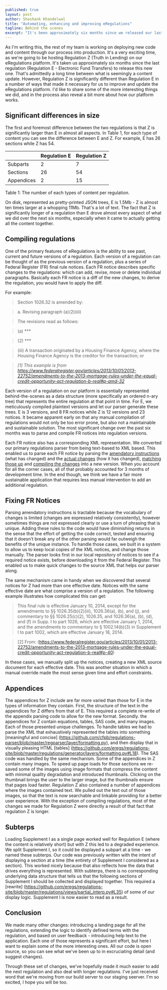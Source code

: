 ```yaml
---
published: true
layout: post
author: Shashank Khandelwal
title: "Automating, enhancing and improving eRegulations"
tagline: Behind the scenes
excerpt: "It's been approximately six months since we released our last regulation on [eRegulations](http://www.consumerfinance.gov/eregulations), our effort to make regulations more usable. We talk about what we've been up to since then. " 
---
```


As I'm writing this, the rest of my team is working on deploying new code
and content through our process into production. It's a very exciting time,
as we're going to be hosting Regulation Z (Truth in Lending) on our
eRegulations platform. It's taken us approximately six months since the
last regulation (Regulation E - Electronic Fund Transfers) to release this new
one. That's admittedly a long time between what is seemingly a content
update. However, Regulation Z is significantly different than Regulation E in a
number of ways that made it necessary for us to improve and update the
eRegulations platform. I'd like to share some of the more interesting
things we did, and in the process also reveal a bit more about how our platform
works. 

## Significant differences in size

The first and foremost difference between the two regulations is that Z is
significantly larger than E in almost all aspects.  In Table 1, for each type
of content you can see the difference between E and Z. For example, E has 26
sections while Z has 54. 

| | Regulation E | Regulation Z |
| ----- | ---- | ----- |
|Subparts | 2 | 7 | 
|Sections| 26 | 54 | 
|Appendices| 2| 15 | 

Table 1: The number of each types of content per regulation.

On disk, represented as pretty-printed JSON trees, E is 1.5Mb - Z is almost ten
times larger at a whopping 11Mb. That's a lot of text. The fact that Z is
significantly longer of a regulation than E drove almost every aspect of what
we did over the next six months, especially when it came to actually getting
all the content together. 

## Compiling regulations

One of the primary features of eRegulations is the ability to see past, current
and future versions of a regulation. Each version of a regulation can be
thought of as the previous version of a regulation, plus a series of Federal
Register (FR) final rule notices. Each FR notice describes specific changes to
the regulations: which can add, revise, move or delete individual paragraphs.
Basically each FR notice is a diff of the new changes, to derive the
regulation, you would have to apply the diff. 

For example: 

> Section 1026.32 is amended by:

> a. Revising paragraph (a)(2)(iii)

> The revisions read as follows:

> (a) *** 

> (2) ***

> (iii) A transaction originated by a Housing Finance Agency, where the Housing
> Finance Agency is the creditor for the transaction; or 

> *[1] This example is from https://www.federalregister.gov/articles/2013/10/01/2013-22752/amendments-to-the-2013-mortgage-rules-under-the-equal-credit-opportunity-act-regulation-b-real#p-amd-32*

Each version of a regulation on our platform is essentially represented
behind-the-scenes as a data structure (more specifically an ordered n-ary tree) that
represents the entire regulation at that point in time. For E, we meticulously
compiled plaintext versions and let our parser generate these trees. E is 3
versions, and 8 FR notices while Z is 12 versions and 23 notices. It became
apparent early on that any manual compilation of regulations would not only be
too error prone, but also not a maintainable and sustainable solution. The most
significant change over the past six months was to parse and compile FR notices
into regulation versions. 

Each FR notice also has a corresponding XML representation. We converted our
primary regulations parser from being text-based to XML based. This enabled us
to parse each FR notice by parsing the [amendatory
instructions](https://github.com/cfpb/regulations-parser/blob/master/regparser/notice/diff.py#L210)
(what has changed) and the [actual
changes](https://github.com/cfpb/regulations-parser/blob/master/regparser/notice/build.py#L302)
(how it has changed), [matching those
up](https://github.com/cfpb/regulations-parser/blob/master/regparser/notice/changes.py#L101)
and [compiling the
changes](https://github.com/cfpb/regulations-parser/blob/master/regparser/notice/compiler.py#L509)
into a new version. When you account for all the corner cases, all of that
probably accounted for 3 months of development time.  In the end though, we
think we have a fair more sustainable application that requires less manual
intervention to add an additional regulation. 

## Fixing FR Notices

Parsing amendatory instructions is tractable because the vocabulary of changes
is limited (changes are expressed relatively consistently), however sometimes
things are not expressed clearly or use a turn of phrasing that is unique.
Adding these rules to the code would have diminishing returns in the sense that
the effort of getting the code correct, tested and ensuring that it doesn't
break any of the other parsing would far outweigh the benefits of the unique
instance. To handle those cases, we built in a system to allow us to keep local
copies of the XML notices, and change those manually. The parser looks first in
our local repository of notices to see if a required notice exists, before
downloading it from the Federal Register. This enabled us to make quick changes
to the source XML that helps our parser along. 

The same mechanism came in handy when we discovered that several notices for Z
had more than one effective date. Notices with the same effective date are what
comprise a version of a regulation. The following example illustrates how
complicated this can get: 

> This final rule is effective January 10, 2014, except for the amendments to
> §§ 1026.35(b)(2)(iii), 1026.36(a), (b), and (j), and commentary to §§
> 1026.25(c)(2), 1026.35, and 1026.36(a), (b), (d), and (f) in Supp. I to part
> 1026, which are effective January 1, 2014, and the amendments to commentary to
> § 1002.14(b)(3) in Supplement I to part 1002, which are effective January 18,
> 2014. 

> [2] From: (https://www.federalregister.gov/articles/2013/10/01/2013-22752/amendments-to-the-2013-mortgage-rules-under-the-equal-credit-opportunity-act-regulation-b-real#p-40)

In these cases, we manually split up the notices, creating a new XML source
document for each effective date. This was another situation in which a manual
override made the most sense given time and effort constraints. 

## Appendices 

The appendices for Z include are far more varied than those for E in the types
of information they contain. First, the structure of the text in the appendices
for Z differs from that of E. This required a complete re-write of the appendix
parsing code to allow for the new format. Secondly. the appendices for Z
contain equations, tables, SAS code, and many images. Each of those presented
unique challenges. To handle tables we had to parse the XML that exhaustively
represented the tables into something [meaningful and concise]
(https://github.com/cfpb/regulations-parser/blob/master/regparser/layer/formatting.py),
and then display that in visually pleasing HTML [tables]
(https://github.com/eregs/regulations-site/blob/master/regulations/generator/layers/formatting.py#L18).
The SAS code was handled by the same mechanism. Some of the appendices in Z
contain many images.  To speed up page loads for those sections we re-saved
some of the images using image formats that compress the content with minimal
quality degradation and introduced thumbnails. Clicking on the thumbnail brings
the user to the larger image, but the thumbnails ensure that pages load faster.
Regulation Z also contained a number of appendices where the images contained
text. We pulled out the text out of those images, so that the text is now
searchable and linkable providing for a better user experience.  With the
exception of compiling regulations, most of the changes we made for Regulation
Z were directly a result of that fact that regulation Z is longer. 


## Subterps

Loading Supplement I as a single page worked well for Regulation E (where the
content is relatively short) but with Z this led to a degraded experience. We
split Supplement I, so it could be displayed a subpart at a time - we named
these subterps. Our code was previously written with the intent of displaying a
section at a time (the entirety of Supplement I considered as a section). This
worked nicely because that also reflects how the data that drives everything is
represented. With subterps, there is no corresponding underlying data structure
that tells us that the following sections of Supplement I should be collected
and displayed together. This required a [rewrite]
(https://github.com/eregs/regulations-site/blob/master/regulations/views/partial_interp.py#L35)
of some of our display logic.  Supplement I is now easier to read as a result.   

## Conclusion

We made many other changes: introducing a landing page for all the regulations,
extending the logic to identify defined terms with the regulation, and based on
user feedback - introducing help text to the application. Each one of those
represents a significant effort, but here I want to explain some of the more
interesting ones. All our code is open source, so you can see what we've
been up to in excruciating detail (and suggest changes).

Through these set of changes, we've hopefully made it much easier to add the
next regulation and also deal with longer regulations. I've just received word
that we're moving from our build server to our staging seerver. I'm so excited,
I hope you will be too. 
